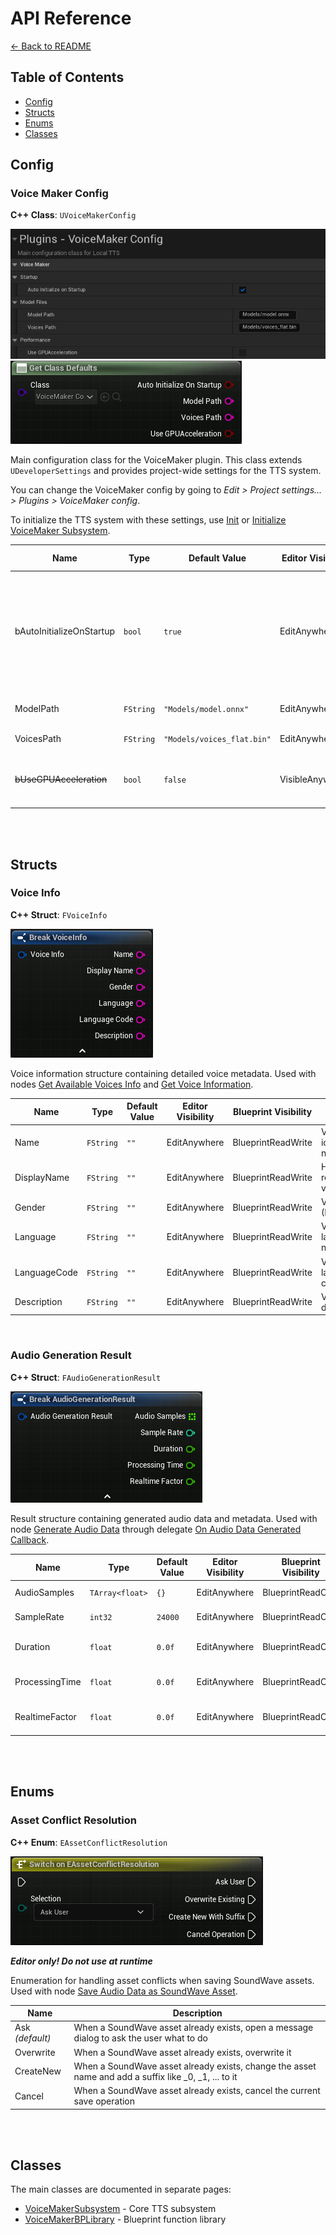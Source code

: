 # API Reference

[← Back to README](README.md)

## Table of Contents
- [Config](#config)
- [Structs](#structs)
- [Enums](#enums)
- [Classes](#classes)

## Config

### Voice Maker Config

**C++ Class**: `UVoiceMakerConfig`

![VoiceMaker Config](res/config_settings.png)
![VoiceMaker Config Default](res/config_default.png)

Main configuration class for the VoiceMaker plugin. This class extends `UDeveloperSettings` and provides project-wide settings for the TTS system.

You can change the VoiceMaker config by going to *Edit > Project settings... > Plugins > VoiceMaker config*.

To initialize the TTS system with these settings, use [Init](subsystem.md#init) or [Initialize VoiceMaker Subsystem](bp_library.md#initialize-voicemaker-subsystem).

| Name | Type | Default Value | Editor Visibility | Blueprint Visibility | Description |
|------|------|---------------|------------------|---------------------|-------------|
| bAutoInitializeOnStartup | `bool` | `true` | EditAnywhere | BlueprintReadOnly | If checked, the model path and voice will be automatically loaded by the subsystem at startup (editor and runtime) |
| ModelPath | `FString` | `"Models/model.onnx"` | EditAnywhere | BlueprintReadOnly | Path to the ONNX model file |
| VoicesPath | `FString` | `"Models/voices_flat.bin"` | EditAnywhere | BlueprintReadOnly | Path to the voices file |
| ~~bUseGPUAcceleration~~ | `bool` | `false` | VisibleAnywhere | BlueprintReadOnly | Whether to use GPU acceleration (not yet supported) |

<br/><br/>

## Structs

### Voice Info

**C++ Struct**: `FVoiceInfo`

![Voice Info Struct](res/struct_voiceinfo.png)

Voice information structure containing detailed voice metadata. Used with nodes [Get Available Voices Info](subsystem.md#get-available-voices-info) and [Get Voice Information](subsystem.md#get-voice-information).

| Name | Type | Default Value | Editor Visibility | Blueprint Visibility | Description |
|------|------|---------------|------------------|---------------------|-------------|
| Name | `FString` | `""` | EditAnywhere | BlueprintReadWrite | Voice identifier name |
| DisplayName | `FString` | `""` | EditAnywhere | BlueprintReadWrite | Human-readable voice name |
| Gender | `FString` | `""` | EditAnywhere | BlueprintReadWrite | Voice gender (Male/Female) |
| Language | `FString` | `""` | EditAnywhere | BlueprintReadWrite | Voice language name |
| LanguageCode | `FString` | `""` | EditAnywhere | BlueprintReadWrite | Voice language code |
| Description | `FString` | `""` | EditAnywhere | BlueprintReadWrite | Voice description |

<br/>

### Audio Generation Result

**C++ Struct**: `FAudioGenerationResult`

![Audio Generation Result](res/struct_audioresult.png)

Result structure containing generated audio data and metadata. Used with node [Generate Audio Data](subsystem.md#generate-audio-data) through delegate [On Audio Data Generated Callback](subsystem.md#on-audio-data-generated-callback).

| Name | Type | Default Value | Editor Visibility | Blueprint Visibility | Description |
|------|------|---------------|------------------|---------------------|-------------|
| AudioSamples | `TArray<float>` | `{}` | EditAnywhere | BlueprintReadOnly | Generated audio samples |
| SampleRate | `int32` | `24000` | EditAnywhere | BlueprintReadOnly | Sample rate of the audio |
| Duration | `float` | `0.0f` | EditAnywhere | BlueprintReadOnly | Duration of the audio in seconds |
| ProcessingTime | `float` | `0.0f` | EditAnywhere | BlueprintReadOnly | Time taken to process the audio |
| RealtimeFactor | `float` | `0.0f` | EditAnywhere | BlueprintReadOnly | Real-time factor (Duration / ProcessingTime) |

<br/><br/>

## Enums

### Asset Conflict Resolution

**C++ Enum**: `EAssetConflictResolution`

![Asset Conflict Resolution](res/enum_conflict.png)

***Editor only! Do not use at runtime***

Enumeration for handling asset conflicts when saving SoundWave assets. Used with node [Save Audio Data as SoundWave Asset](bp_library.md#save-audiodata-as-soundwave-asset).

| Name | Description |
|------|-------------|
| Ask *(default)* | When a SoundWave asset already exists, open a message dialog to ask the user what to do |
| Overwrite | When a SoundWave asset already exists, overwrite it |
| CreateNew | When a SoundWave asset already exists, change the asset name and add a suffix like _0, _1, ... to it |
| Cancel | When a SoundWave asset already exists, cancel the current save operation |

<br/><br/>

## Classes

The main classes are documented in separate pages:

- [VoiceMakerSubsystem](subsystem.md) - Core TTS subsystem
- [VoiceMakerBPLibrary](bp_library.md) - Blueprint function library
